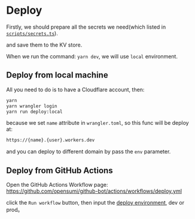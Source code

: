 # Deploy

Firstly, we should prepare all the secrets we need(which listed in [`scripts/secrets.ts`](https://github.com/opensumi/github-bot/blob/b237a1e35c8fd5fdf720a88f911691f1e096f78c/scripts/secrets.ts)).

and save them to the KV store.

When we run the command: `yarn dev`, we will use `local` environment.

## Deploy from local machine

All you need to do is to have a Cloudflare account, then:

```sh
yarn
yarn wrangler login
yarn run deploy:local
```

because we set `name` attribute in `wrangler.toml`, so this func will be deploy at:

```txt
https://{name}.{user}.workers.dev
```

and you can deploy to different domain by pass the `env` parameter.

## Deploy from GitHub Actions

Open the GitHub Actions Workflow page: <https://github.com/opensumi/github-bot/actions/workflows/deploy.yml>

click the `Run workflow` button, then input the [deploy environment](https://developers.cloudflare.com/workers/platform/environments), dev or prod。
